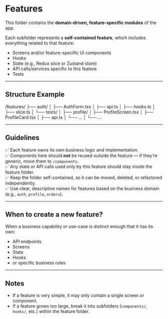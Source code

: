 # Features

This folder contains the **domain-driven, feature-specific modules** of the app.

Each subfolder represents a **self-contained feature**, which includes everything related to that feature:

- Screens and/or feature-specific UI components
- Hooks
- State (e.g., Redux slice or Zustand store)
- API calls/services specific to this feature
- Tests

---

## Structure Example

/features/
├── auth/
│ ├── AuthForm.tsx
│ ├── api.ts
│ ├── hooks.ts
│ ├── slice.ts
│ └── tests/
│
├── profile/
│ ├── ProfileScreen.tsx
│ ├── ProfileCard.tsx
│ ├── api.ts
│ └── …
│
└── …

---

## Guidelines

✅ Each feature owns its own business logic and implementation.  
✅ Components here should **not** be reused outside the feature — if they’re generic, move them to `/components`.  
✅ Any state or API calls used only by this feature should stay inside the feature folder.  
✅ Keep the folder self-contained, so it can be moved, deleted, or refactored independently.  
✅ Use clear, descriptive names for features based on the business domain (e.g., `auth`, `profile`, `orders`).

---

## When to create a new feature?

When a business capability or use-case is distinct enough that it has its own:

- API endpoints
- Screens
- State
- Hooks
- or specific business rules

---

## Notes

- If a feature is very simple, it may only contain a single screen or component.
- If a feature grows too large, break it into subfolders (`components/`, `hooks/`, etc.) within the feature folder.
